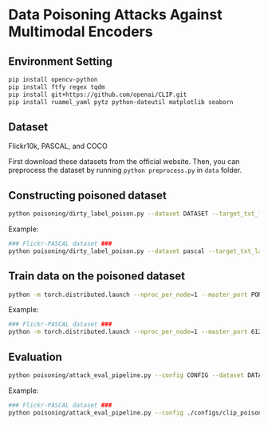 # Data Poisoning Attacks Against Multimodal Encoders

## Environment Setting
```bash
pip install opencv-python
pip install ftfy regex tqdm
pip install git+https://github.com/openai/CLIP.git
pip install ruamel_yaml pytz python-dateutil matplotlib seaborn
```

## Dataset
Flickr10k, PASCAL, and COCO

First download these datasets from the official website.
Then, you can preprocess the dataset by running `python preprocess.py` in `data` folder.

## Constructing poisoned dataset
```bash
python poisoning/dirty_label_poison.py --dataset DATASET --target_txt_label TXT_LABEL --target_img_label IMG_LABEL
```
Example:
```bash
### Flickr-PASCAL dataset ###
python poisoning/dirty_label_poison.py --dataset pascal --target_txt_label sheep --target_img_label aeroplane
```

## Train data on the poisoned dataset
```bash
python -m torch.distributed.launch --nproc_per_node=1 --master_port PORT --use_env retrieval_by_CLIP.py --distributed --config CONFIG --poisoned --overload_config --output_dir OUTPUT_DIR --poisoned_file POISONED_FILE --target_txt_cls TXT_LABEL --target_img_cls IMG_LABEL --poisoned_goal POISONED_GOAL

```
Example:
```bash
### Flickr-PASCAL dataset ###
python -m torch.distributed.launch --nproc_per_node=1 --master_port 61201 --use_env retrieval_by_CLIP.py --distributed --config configs/clip_poison_pascal.yaml --poisoned --overload_config --output_dir output/pascal_sheep2aeroplane_1.0/ --poisoned_file poisoned_data/pascal_train_sheep2aeroplane_1.0.json --target_txt_cls sheep --target_img_cls aeroplane --poisoned_goal sheep2aeroplane 
```

## Evaluation 
```bash
python poisoning/attack_eval_pipeline.py --config CONFIG --dataset DATASET --poisoned_goal POISONED_GOAL -f FEATURE_BASE_PREFIX --poisoned_path POISONED_PATH --output_path OUTPUT_PATH --target_txt_cls TXT_LABEL --target_img_cls IMG_LABEL --output_dir OUTPUT_DIR
```
Example:
```bash
### Flickr-PASCAL dataset ###
python poisoning/attack_eval_pipeline.py --config ./configs/clip_poison_pascal.yaml --dataset pascal --poisoned_goal sheep2aeroplane --poisoned_ratio 1.0 -f pascal_sheep2aeroplane_1.0 --poisoned_path poisoned_data/pascal_train_sheep2aeroplane_1.0.json --output_path ./results/poison_result.csv --target_txt_cls sheep --target_img_cls aeroplane --output_dir output/pascal_sheep2aeroplane_1.0
```
